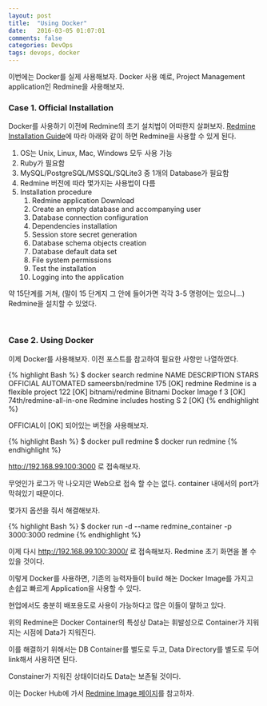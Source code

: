```yaml
---
layout: post
title:  "Using Docker"
date:   2016-03-05 01:07:01
comments: false
categories: DevOps
tags: devops, docker
---
```


이번에는 Docker를 실제 사용해보자. Docker 사용 예로, Project Management application인 Redmine을 사용해보자.

### Case 1. Official Installation

Docker를 사용하기 이전에 Redmine의 초기 설치법이 어떠한지 살펴보자.
[Redmine Installation Guide](https://www.redmine.org/projects/redmine/wiki/RedmineInstall)에 따라 아래와 같이 하면 Redmine을 사용할 수 있게 된다. 

1. OS는 Unix, Linux, Mac, Windows 모두 사용 가능
1. Ruby가 필요함
1. MySQL/PostgreSQL/MSSQL/SQLite3 중 1개의 Database가 필요함
1. Redmine 버전에 따라 몇가지는 사용법이 다름
1. Installation procedure
	1. Redmine application Download
	1. Create an empty database and accompanying user
	1. Database connection configuration
	1. Dependencies installation
	1. Session store secret generation
	1. Database schema objects creation
	1. Database default data set
	1. File system permissions
	1. Test the installation
	1. Logging into the application

약 15단계를 거쳐, (말이 15 단계지 그 안에 들어가면 각각 3-5 명령어는 있으니...) Redmine을 설치할 수 있었다.

<br>

### Case 2. Using Docker

이제 Docker를 사용해보자. 이전 포스트를 참고하여 필요한 사항만 나열하였다.

{% highlight Bash %}
$ docker search redmine
NAME                       DESCRIPTION                    STARS     OFFICIAL   AUTOMATED
sameersbn/redmine                                          175                  [OK]
redmine                    Redmine is a flexible project   122       [OK]
bitnami/redmine            Bitnami Docker Image f          3                    [OK]
74th/redmine-all-in-one    Redmine includes hosting S      2                    [OK]
{% endhighlight %}

OFFICIAL이 [OK] 되어있는 버전을 사용해보자.

{% highlight Bash %}
$ docker pull redmine
$ docker run redmine
{% endhighlight %}

http://192.168.99.100:3000 로 접속해보자.

무엇인가 로그가 막 나오지만 Web으로 접속 할 수는 없다. container 내에서의 port가 막혀있기 때문이다.

몇가지 옵션을 줘서 해결해보자.

{% highlight Bash %}
$ docker run -d --name redmine_container -p 3000:3000 redmine
{% endhighlight %}

이제 다시 http://192.168.99.100:3000/ 로 접속해보자. Redmine 초기 화면을 볼 수 있을 것이다.

이렇게 Docker를 사용하면, 기존의 능력자들이 build 해논 Docker Image를 가지고 손쉽고 빠르게 Application을 사용할 수 있다.

현업에서도 충분히 배포용도로 사용이 가능하다고 많은 이들이 말하고 있다.


위의 Redmine은 Docker Container의 특성상 Data는 휘발성으로 Container가 지워지는 시점에 Data가 지워진다.

이를 해결하기 위해서는 DB Container를 별도로 두고, Data Directory를 별도로 두어 link해서 사용하면 된다.

Constainer가 지워진 상태이더라도 Data는 보존될 것이다.

이는 Docker Hub에 가서 [Redmine Image 페이지](https://hub.docker.com/_/redmine/)를 참고하자.

